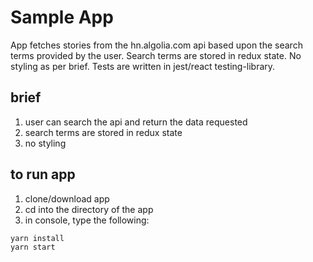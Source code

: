 # Sample App

App fetches stories from the hn.algolia.com api based upon the search terms provided by the user. Search terms are stored in redux state. No styling as per brief. Tests are written in jest/react testing-library.

## brief

 1. user can search the api and return the data requested
 2. search terms are stored in redux state
 3. no styling

## to run app

 1. clone/download app
 2. cd into the directory of the app
 3. in console, type the following:

``` bash
yarn install
yarn start
```
